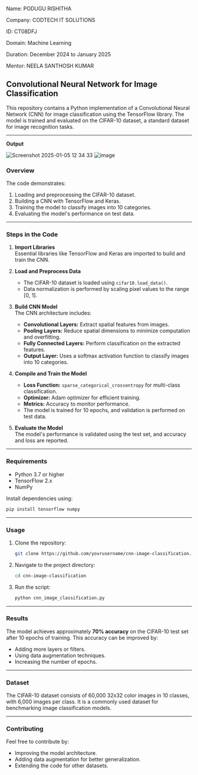 Name: PODUGU RISHITHA

Company: CODTECH IT SOLUTIONS

ID: CT08DFJ

Domain: Machine Learning

Duration: December 2024 to January 2025

Mentor: NEELA SANTHOSH KUMAR


## **Convolutional Neural Network for Image Classification**

This repository contains a Python implementation of a Convolutional Neural Network (CNN) for image classification using the TensorFlow library. The model is trained and evaluated on the CIFAR-10 dataset, a standard dataset for image recognition tasks.

---

**Output**

![Screenshot 2025-01-05 12 34 33](https://github.com/user-attachments/assets/9a36f254-e111-41f3-b491-0d2e9949625c)
![image](https://github.com/user-attachments/assets/0d2df623-bdbf-4eea-9cc4-7cf64c0a2427)


### **Overview**

The code demonstrates:
1. Loading and preprocessing the CIFAR-10 dataset.
2. Building a CNN with TensorFlow and Keras.
3. Training the model to classify images into 10 categories.
4. Evaluating the model's performance on test data.

---

### **Steps in the Code**

1. **Import Libraries**  
   Essential libraries like TensorFlow and Keras are imported to build and train the CNN.

2. **Load and Preprocess Data**  
   - The CIFAR-10 dataset is loaded using `cifar10.load_data()`.
   - Data normalization is performed by scaling pixel values to the range [0, 1].

3. **Build CNN Model**  
   The CNN architecture includes:
   - **Convolutional Layers:** Extract spatial features from images.
   - **Pooling Layers:** Reduce spatial dimensions to minimize computation and overfitting.
   - **Fully Connected Layers:** Perform classification on the extracted features.
   - **Output Layer:** Uses a softmax activation function to classify images into 10 categories.

4. **Compile and Train the Model**  
   - **Loss Function:** `sparse_categorical_crossentropy` for multi-class classification.
   - **Optimizer:** Adam optimizer for efficient training.
   - **Metrics:** Accuracy to monitor performance.
   - The model is trained for 10 epochs, and validation is performed on test data.

5. **Evaluate the Model**  
   The model's performance is validated using the test set, and accuracy and loss are reported.

---

### **Requirements**

- Python 3.7 or higher
- TensorFlow 2.x
- NumPy

Install dependencies using:
```bash
pip install tensorflow numpy
```

---

### **Usage**

1. Clone the repository:
   ```bash
   git clone https://github.com/yourusername/cnn-image-classification.git
   ```
2. Navigate to the project directory:
   ```bash
   cd cnn-image-classification
   ```
3. Run the script:
   ```bash
   python cnn_image_classification.py
   ```

---

### **Results**

The model achieves approximately **70% accuracy** on the CIFAR-10 test set after 10 epochs of training. This accuracy can be improved by:
- Adding more layers or filters.
- Using data augmentation techniques.
- Increasing the number of epochs.

---

### **Dataset**

The CIFAR-10 dataset consists of 60,000 32x32 color images in 10 classes, with 6,000 images per class. It is a commonly used dataset for benchmarking image classification models.

---

### **Contributing**

Feel free to contribute by:
- Improving the model architecture.
- Adding data augmentation for better generalization.
- Extending the code for other datasets.
  
